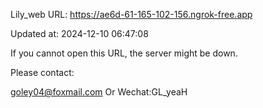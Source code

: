 Lily_web URL: https://ae6d-61-165-102-156.ngrok-free.app

Updated at: 2024-12-10 06:47:08

If you cannot open this URL, the server might be down.

Please contact: 

goley04@foxmail.com Or Wechat:GL_yeaH